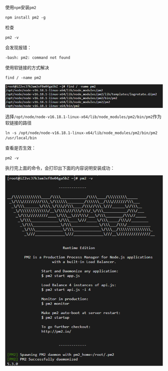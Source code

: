 使用`npm`安装`pm2`

```shell
npm install pm2 -g
```

检查

```shell
pm2 -v
```

会发现报错：

```shell
-bash: pm2: command not found
```

使用软链接的方式解决

```shell
find / -name pm2
```

![image-20230322105450311](./images/image-20230322105450311.png)

选择`/opt/node/node-v16.18.1-linux-x64/lib/node_modules/pm2/bin/pm2`作为软链接的路径

```shell
ln -s /opt/node/node-v16.18.1-linux-x64/lib/node_modules/pm2/bin/pm2 /usr/local/bin
```

查看是否生效：

```
pm2 -v
```

执行完上面的命令，会打印出下面的内容说明安装成功：

![image-20230322105955018](./images/image-20230322105955018.png) 